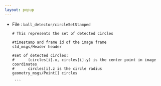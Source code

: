 ```yaml
---
layout: popup
---
```


- File : `ball_detector/circleSetStamped`
     ```
  # This represents the set of detected circles

  #timestamp and frame id of the image frame
  std_msgs/Header header

  #set of detected circles:
  #      (circles[i].x, circles[i].y) is the center point in image coordinates
  #      circles[i].z is the circle radius
  geometry_msgs/Point[] circles

      ```
